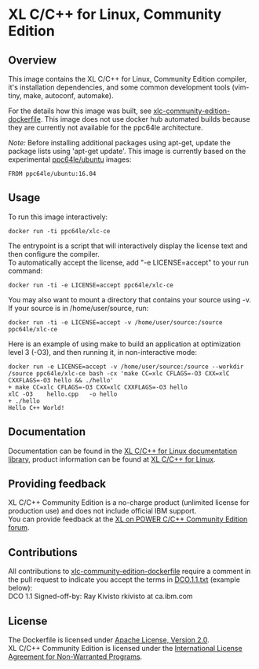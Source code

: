 # XL C/C++ for Linux, Community Edition

## Overview

This image contains the XL C/C++ for Linux, Community Edition compiler, it's installation dependencies, and some common development tools (vim-tiny, make, autoconf, automake).

For the details how this image was built, see [xlc-community-edition-dockerfile](https://github.com/IBM/xlc-community-edition-dockerfile).
This image does not use docker hub automated builds because they are currently not available for the ppc64le architecture.

*Note:* Before installing additional packages using apt-get, update the package lists using 'apt-get update'. This image is currently based on the experimental [ppc64le/ubuntu](https://hub.docker.com/r/ppc64le/ubuntu/) images:
  
	FROM ppc64le/ubuntu:16.04


## Usage

To run this image interactively:  

	docker run -ti ppc64le/xlc-ce

The entrypoint is a script that will interactively display the license text and then configure the compiler.  
To automatically accept the license, add "-e LICENSE=accept" to your run command:  

	docker run -ti -e LICENSE=accept ppc64le/xlc-ce

You may also want to mount a directory that contains your source using -v. If your source is in /home/user/source, run:  

	docker run -ti -e LICENSE=accept -v /home/user/source:/source ppc64le/xlc-ce

Here is an example of using make to build an application at optimization level 3 \(-O3\), and then running it, in non-interactive mode:  

	docker run -e LICENSE=accept -v /home/user/source:/source --workdir /source ppc64le/xlc-ce bash -cx 'make CC=xlc CFLAGS=-O3 CXX=xlC CXXFLAGS=-O3 hello && ./hello'  
	+ make CC=xlc CFLAGS=-O3 CXX=xlC CXXFLAGS=-O3 hello  
	xlC -O3    hello.cpp   -o hello  
	+ ./hello  
	Hello C++ World!  


## Documentation

Documentation can be found in the [XL C/C++ for Linux documentation library](http://www.ibm.com/support/docview.wss?uid=swg27036675), product information can be found at [XL C/C++ for Linux](http://www.ibm.com/software/products/en/xlcpp-linux/).


## Providing feedback

XL C/C++ Community Edition is a no-charge product (unlimited license for production use) and does not include official IBM support.  
You can provide feedback at the [XL on POWER C/C++ Community Edition forum](http://ibm.biz/xlcpp-linux-ce).


## Contributions

All contributions to [xlc-community-edition-dockerfile](https://github.com/IBM/xlc-community-edition-dockerfile) require a comment in the pull request to indicate you accept the terms in [DCO.1.1.txt](https://github.com/IBM/xlc-community-edition-dockerfile/blob/master/DCO.1.1.txt) (example below):  
DCO 1.1 Signed-off-by: Ray Kivisto rkivisto at ca.ibm.com


## License

The Dockerfile is licensed under [Apache License, Version 2.0](https://github.com/IBM/xlc-community-edition-dockerfile/blob/master/LICENSE).  
XL C/C++ Community Edition is licensed under the [International License Agreement for Non-Warranted Programs](http://www14.software.ibm.com/cgi-bin/weblap/lap.pl?li_formnum=L-JYIP-AEMRYC).
